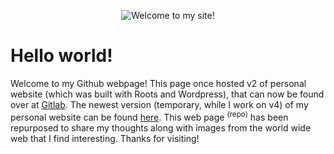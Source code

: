 

<p align="center">
  <img src="https://i.imgur.com/SlpzfG3.gif" alt="Welcome to my site!" />
</p>

# Hello world!

Welcome to my Github webpage! This page once hosted v2 of personal website (which was built with Roots and Wordpress), that can now be found over at [Gitlab](https://gitlab.com/u/coreybruyere/projects). The newest version (temporary, while I work on v4) of my personal website can be found [here](https://github.com/coreybruyere/coreybruyere-v3). This web page <sup>(repo)</sup> has been repurposed to share my thoughts along with images from the world wide web that I find interesting. Thanks for visiting!
